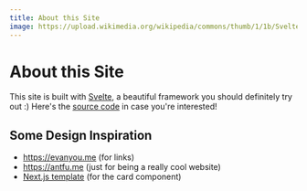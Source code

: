 ```yaml
---
title: About this Site
image: https://upload.wikimedia.org/wikipedia/commons/thumb/1/1b/Svelte_Logo.svg/996px-Svelte_Logo.svg.png
---
```


# About this Site

This site is built with [Svelte](https://kit.svelte.dev/), a beautiful framework you should definitely try out :) Here's the [source code](https://github.com/danielzsh/danielz.sh) in case you're interested!

## Some Design Inspiration

- https://evanyou.me (for links)
- https://antfu.me (just for being a really cool website)
- [Next.js template](https://nextjs-template.vercel.app/) (for the card component)
